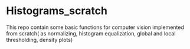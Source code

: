 # Histograms_scratch
This repo contain some basic functions for computer vision implemented from scratch( as normalizing, histogram equalization, global and local thresholding, density plots)
